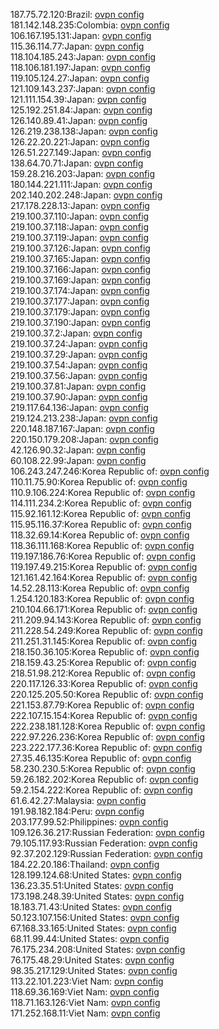 187.75.72.120:Brazil: [ovpn config](vpn/187_75_72_120.ovpn)  
181.142.148.235:Colombia: [ovpn config](vpn/181_142_148_235.ovpn)  
106.167.195.131:Japan: [ovpn config](vpn/106_167_195_131.ovpn)  
115.36.114.77:Japan: [ovpn config](vpn/115_36_114_77.ovpn)  
118.104.185.243:Japan: [ovpn config](vpn/118_104_185_243.ovpn)  
118.106.181.197:Japan: [ovpn config](vpn/118_106_181_197.ovpn)  
119.105.124.27:Japan: [ovpn config](vpn/119_105_124_27.ovpn)  
121.109.143.237:Japan: [ovpn config](vpn/121_109_143_237.ovpn)  
121.111.154.39:Japan: [ovpn config](vpn/121_111_154_39.ovpn)  
125.192.251.84:Japan: [ovpn config](vpn/125_192_251_84.ovpn)  
126.140.89.41:Japan: [ovpn config](vpn/126_140_89_41.ovpn)  
126.219.238.138:Japan: [ovpn config](vpn/126_219_238_138.ovpn)  
126.22.20.221:Japan: [ovpn config](vpn/126_22_20_221.ovpn)  
126.51.227.149:Japan: [ovpn config](vpn/126_51_227_149.ovpn)  
138.64.70.71:Japan: [ovpn config](vpn/138_64_70_71.ovpn)  
159.28.216.203:Japan: [ovpn config](vpn/159_28_216_203.ovpn)  
180.144.221.111:Japan: [ovpn config](vpn/180_144_221_111.ovpn)  
202.140.202.248:Japan: [ovpn config](vpn/202_140_202_248.ovpn)  
217.178.228.13:Japan: [ovpn config](vpn/217_178_228_13.ovpn)  
219.100.37.110:Japan: [ovpn config](vpn/219_100_37_110.ovpn)  
219.100.37.118:Japan: [ovpn config](vpn/219_100_37_118.ovpn)  
219.100.37.119:Japan: [ovpn config](vpn/219_100_37_119.ovpn)  
219.100.37.126:Japan: [ovpn config](vpn/219_100_37_126.ovpn)  
219.100.37.165:Japan: [ovpn config](vpn/219_100_37_165.ovpn)  
219.100.37.166:Japan: [ovpn config](vpn/219_100_37_166.ovpn)  
219.100.37.169:Japan: [ovpn config](vpn/219_100_37_169.ovpn)  
219.100.37.174:Japan: [ovpn config](vpn/219_100_37_174.ovpn)  
219.100.37.177:Japan: [ovpn config](vpn/219_100_37_177.ovpn)  
219.100.37.179:Japan: [ovpn config](vpn/219_100_37_179.ovpn)  
219.100.37.190:Japan: [ovpn config](vpn/219_100_37_190.ovpn)  
219.100.37.2:Japan: [ovpn config](vpn/219_100_37_2.ovpn)  
219.100.37.24:Japan: [ovpn config](vpn/219_100_37_24.ovpn)  
219.100.37.29:Japan: [ovpn config](vpn/219_100_37_29.ovpn)  
219.100.37.54:Japan: [ovpn config](vpn/219_100_37_54.ovpn)  
219.100.37.56:Japan: [ovpn config](vpn/219_100_37_56.ovpn)  
219.100.37.81:Japan: [ovpn config](vpn/219_100_37_81.ovpn)  
219.100.37.90:Japan: [ovpn config](vpn/219_100_37_90.ovpn)  
219.117.64.136:Japan: [ovpn config](vpn/219_117_64_136.ovpn)  
219.124.213.238:Japan: [ovpn config](vpn/219_124_213_238.ovpn)  
220.148.187.167:Japan: [ovpn config](vpn/220_148_187_167.ovpn)  
220.150.179.208:Japan: [ovpn config](vpn/220_150_179_208.ovpn)  
42.126.90.32:Japan: [ovpn config](vpn/42_126_90_32.ovpn)  
60.108.22.99:Japan: [ovpn config](vpn/60_108_22_99.ovpn)  
106.243.247.246:Korea Republic of: [ovpn config](vpn/106_243_247_246.ovpn)  
110.11.75.90:Korea Republic of: [ovpn config](vpn/110_11_75_90.ovpn)  
110.9.106.224:Korea Republic of: [ovpn config](vpn/110_9_106_224.ovpn)  
114.111.234.2:Korea Republic of: [ovpn config](vpn/114_111_234_2.ovpn)  
115.92.161.12:Korea Republic of: [ovpn config](vpn/115_92_161_12.ovpn)  
115.95.116.37:Korea Republic of: [ovpn config](vpn/115_95_116_37.ovpn)  
118.32.69.14:Korea Republic of: [ovpn config](vpn/118_32_69_14.ovpn)  
118.36.111.168:Korea Republic of: [ovpn config](vpn/118_36_111_168.ovpn)  
119.197.186.76:Korea Republic of: [ovpn config](vpn/119_197_186_76.ovpn)  
119.197.49.215:Korea Republic of: [ovpn config](vpn/119_197_49_215.ovpn)  
121.161.42.164:Korea Republic of: [ovpn config](vpn/121_161_42_164.ovpn)  
14.52.28.113:Korea Republic of: [ovpn config](vpn/14_52_28_113.ovpn)  
1.254.120.183:Korea Republic of: [ovpn config](vpn/1_254_120_183.ovpn)  
210.104.66.171:Korea Republic of: [ovpn config](vpn/210_104_66_171.ovpn)  
211.209.94.143:Korea Republic of: [ovpn config](vpn/211_209_94_143.ovpn)  
211.228.54.249:Korea Republic of: [ovpn config](vpn/211_228_54_249.ovpn)  
211.251.31.145:Korea Republic of: [ovpn config](vpn/211_251_31_145.ovpn)  
218.150.36.105:Korea Republic of: [ovpn config](vpn/218_150_36_105.ovpn)  
218.159.43.25:Korea Republic of: [ovpn config](vpn/218_159_43_25.ovpn)  
218.51.98.212:Korea Republic of: [ovpn config](vpn/218_51_98_212.ovpn)  
220.117.126.33:Korea Republic of: [ovpn config](vpn/220_117_126_33.ovpn)  
220.125.205.50:Korea Republic of: [ovpn config](vpn/220_125_205_50.ovpn)  
221.153.87.79:Korea Republic of: [ovpn config](vpn/221_153_87_79.ovpn)  
222.107.15.154:Korea Republic of: [ovpn config](vpn/222_107_15_154.ovpn)  
222.238.181.128:Korea Republic of: [ovpn config](vpn/222_238_181_128.ovpn)  
222.97.226.236:Korea Republic of: [ovpn config](vpn/222_97_226_236.ovpn)  
223.222.177.36:Korea Republic of: [ovpn config](vpn/223_222_177_36.ovpn)  
27.35.46.135:Korea Republic of: [ovpn config](vpn/27_35_46_135.ovpn)  
58.230.230.5:Korea Republic of: [ovpn config](vpn/58_230_230_5.ovpn)  
59.26.182.202:Korea Republic of: [ovpn config](vpn/59_26_182_202.ovpn)  
59.2.154.222:Korea Republic of: [ovpn config](vpn/59_2_154_222.ovpn)  
61.6.42.27:Malaysia: [ovpn config](vpn/61_6_42_27.ovpn)  
191.98.182.184:Peru: [ovpn config](vpn/191_98_182_184.ovpn)  
203.177.99.52:Philippines: [ovpn config](vpn/203_177_99_52.ovpn)  
109.126.36.217:Russian Federation: [ovpn config](vpn/109_126_36_217.ovpn)  
79.105.117.93:Russian Federation: [ovpn config](vpn/79_105_117_93.ovpn)  
92.37.202.129:Russian Federation: [ovpn config](vpn/92_37_202_129.ovpn)  
184.22.20.186:Thailand: [ovpn config](vpn/184_22_20_186.ovpn)  
128.199.124.68:United States: [ovpn config](vpn/128_199_124_68.ovpn)  
136.23.35.51:United States: [ovpn config](vpn/136_23_35_51.ovpn)  
173.198.248.39:United States: [ovpn config](vpn/173_198_248_39.ovpn)  
18.183.71.43:United States: [ovpn config](vpn/18_183_71_43.ovpn)  
50.123.107.156:United States: [ovpn config](vpn/50_123_107_156.ovpn)  
67.168.33.165:United States: [ovpn config](vpn/67_168_33_165.ovpn)  
68.11.99.44:United States: [ovpn config](vpn/68_11_99_44.ovpn)  
76.175.234.208:United States: [ovpn config](vpn/76_175_234_208.ovpn)  
76.175.48.29:United States: [ovpn config](vpn/76_175_48_29.ovpn)  
98.35.217.129:United States: [ovpn config](vpn/98_35_217_129.ovpn)  
113.22.101.223:Viet Nam: [ovpn config](vpn/113_22_101_223.ovpn)  
118.69.36.169:Viet Nam: [ovpn config](vpn/118_69_36_169.ovpn)  
118.71.163.126:Viet Nam: [ovpn config](vpn/118_71_163_126.ovpn)  
171.252.168.11:Viet Nam: [ovpn config](vpn/171_252_168_11.ovpn)  
